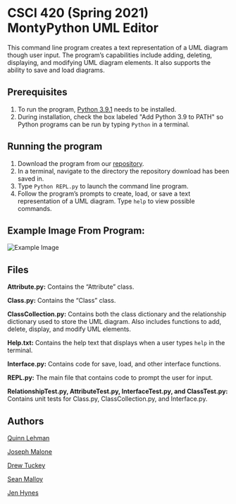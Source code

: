 # CSCI 420 (Spring 2021) MontyPython UML Editor

This command line program creates a text representation of a UML diagram though user input. The program’s capabilities include adding, deleting, displaying, and modifying UML diagram elements. It also supports the ability to save and load diagrams.

## Prerequisites
1. To run the program, [Python 3.9.1](https://www.python.org/downloads/) needs to be installed.
1. During installation, check the box labeled "Add Python 3.9 to PATH" so Python programs can be run by typing `Python` in a terminal.

## Running the program
1. Download the program from our [repository](https://github.com/mucsci-students/2021sp-420-MontyPython).
1. In a terminal, navigate to the directory the repository download has been saved in.
1. Type `Python REPL.py` to launch the command line program.
1. Follow the program’s prompts to create, load, or save a text representation of a UML diagram. Type `help` to view possible commands. 

## Example Image From Program:  
![Example Image](https://i.imgur.com/3SAMIFe.png)

## Files
**Attribute.py:** Contains the “Attribute” class.

**Class.py:** Contains the “Class” class.

**ClassCollection.py:** Contains both the class dictionary and the relationship dictionary used to store the UML diagram. Also includes functions to add, delete, display, and modify UML elements. 

**Help.txt:** Contains the help text that displays when a user types `help` in the terminal.
  
**Interface.py:** Contains code for save, load, and other interface functions.

**REPL.py:** The main file that contains code to prompt the user for input.

**RelationshipTest.py, AttributeTest.py, InterfaceTest.py, and ClassTest.py:** Contains unit tests for Class.py, ClassCollection.py, and Interface.py.

## Authors
[Quinn Lehman](https://github.com/qlehman)

[Joseph Malone](https://github.com/jmalone35)

[Drew Tuckey](https://github.com/aptuckey)

[Sean Malloy](https://github.com/sfmalloy)

[Jen Hynes](https://github.com/Jen04)
